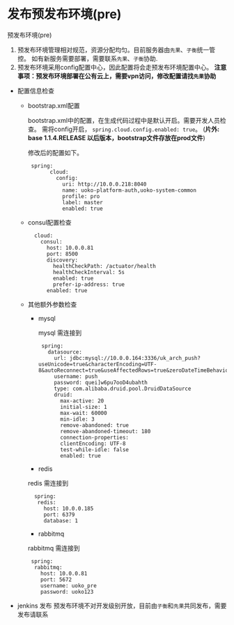 # 发布预发布环境(pre)

预发布环境(pre)
1. 预发布环境管理相对规范，资源分配均匀。目前服务器由`先果`、`子衡`统一管控。
如有新服务需要部署，需要联系`先果`、`子衡`协助.
2. 预发布环境采用config配置中心，因此配置将会走预发布环境配置中心。
**注意事项：预发布环境部署在公有云上，需要vpn访问，修改配置请找`先果`协助**

* 配置信息检查
   
    * bootstrap.xml配置
      
      bootstrap.xml中的配置，在生成代码过程中是默认开启。需要开发人员检查。
      需将config开启， `spring.cloud.config.enabled: true`。
      (**片外: base 1.1.4.RELEASE 以后版本，bootstrap文件存放在prod文件**)
      
      修改后的配置如下。
      
      ```
       spring:
             cloud:
               config:
                 uri: http://10.0.0.218:8040
                 name: uoko-platform-auth,uoko-system-common
                 profile: pro
                 label: master
                 enabled: true

      ```
    
    * consul配置检查
    
        ```
          cloud:
            consul:
              host: 10.0.0.81
              port: 8500
              discovery:
                healthCheckPath: /actuator/health
                healthCheckInterval: 5s
                enabled: true
                prefer-ip-address: true
              enabled: true
        ```
    * 其他额外参数检查
    
        * mysql 
          
          mysql 需连接到
          ```
           spring:
             datasource:
               url: jdbc:mysql://10.0.0.164:3336/uk_arch_push?useUnicode=true&characterEncoding=UTF-8&autoReconnect=true&useAffectedRows=true&zeroDateTimeBehavior=convertToNull&allowMultiQueries=true&useSSL=true
               username: push
               password: quei]w6pu7ooD4ubahth
               type: com.alibaba.druid.pool.DruidDataSource
               druid:
                 max-active: 20
                 initial-size: 1
                 max-wait: 60000
                 min-idle: 3
                 remove-abandoned: true
                 remove-abandoned-timeout: 180
                 connection-properties:
                 clientEncoding: UTF-8
                 test-while-idle: false
                 enabled: true 
          ```
        
        *  redis
            
         redis 需连接到 
         ```
           spring:
            redis:
              host: 10.0.0.185
              port: 6379
              database: 1
         ```
          
        * rabbitmq
        
        rabbitmq 需连接到 
         ```
          spring:
           rabbitmq:
             host: 10.0.0.81
             port: 5672
             username: uoko_pre
             password: uoko123

         ```

* jenkins 发布
    预发布环境不对开发级别开放，目前由`子衡`和`先果`共同发布，需要发布请联系

